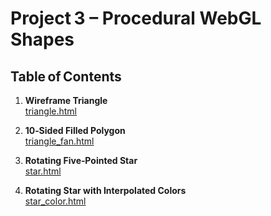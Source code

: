 # Project 3 – Procedural WebGL Shapes

## Table of Contents  

1. **Wireframe Triangle**  
   [triangle.html](triangle.html)

2. **10‑Sided Filled Polygon**  
   [triangle_fan.html](triangle_fan.html)

3. **Rotating Five‑Pointed Star**  
   [star.html](star.html)

4. **Rotating Star with Interpolated Colors**  
   [star_color.html](star_color.html)
